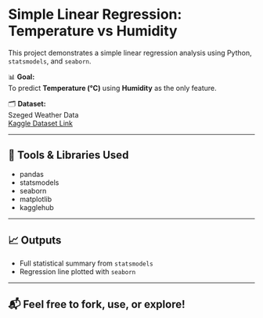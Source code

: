 # Simple Linear Regression: Temperature vs Humidity

This project demonstrates a simple linear regression analysis using Python, `statsmodels`, and `seaborn`.

📊 **Goal:**  
To predict **Temperature (°C)** using **Humidity** as the only feature.

🗂️ **Dataset:**  
Szeged Weather Data  
[Kaggle Dataset Link](https://www.kaggle.com/datasets/budincsevity/szeged-weather)

---

## 🔧 Tools & Libraries Used

- pandas  
- statsmodels  
- seaborn  
- matplotlib  
- kagglehub  

---

## 📈 Outputs

- Full statistical summary from `statsmodels`  
- Regression line plotted with `seaborn`  

---

## 📬 Feel free to fork, use, or explore!
